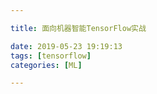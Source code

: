 ```yaml
---

title: 面向机器智能TensorFlow实战

date: 2019-05-23 19:19:13
tags: [tensorflow]
categories: [ML]

---
```




